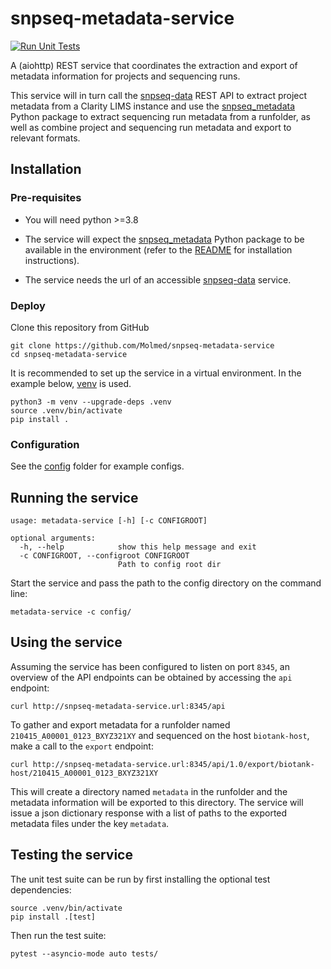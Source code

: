 # snpseq-metadata-service

[![Run Unit Tests](../../actions/workflows/tests.yml/badge.svg?branch=develop&event=push)](../../actions/workflows/tests.yml)

A (aiohttp) REST service that coordinates the extraction and export of metadata information for projects and sequencing
runs.

This service will in turn call the [snpseq-data](https://gitlab.snpseq.medsci.uu.se/shared/snpseq-data) REST API to
extract project metadata from a Clarity LIMS instance and use the
[snpseq_metadata](https://github.com/Molmed/snpseq_metadata) Python package to extract sequencing run metadata from a
runfolder, as well as combine project and sequencing run metadata and export to relevant formats.

## Installation

### Pre-requisites

- You will need python >=3.8

- The service will expect the [snpseq_metadata](https://github.com/Molmed/snpseq_metadata) Python package to be
available in the environment (refer to the
[README](https://github.com/Molmed/snpseq_metadata/blob/main/README.md#installation) for installation instructions).

- The service needs the url of an accessible [snpseq-data](https://gitlab.snpseq.medsci.uu.se/shared/snpseq-data)
service.

### Deploy

Clone this repository from GitHub
```
git clone https://github.com/Molmed/snpseq-metadata-service
cd snpseq-metadata-service
```
It is recommended to set up the service in a virtual environment. In the example below,
[venv](https://docs.python.org/3/library/venv.html) is used.
```
python3 -m venv --upgrade-deps .venv
source .venv/bin/activate
pip install .
```

### Configuration

See the [config](config/) folder for example configs.

## Running the service
```
usage: metadata-service [-h] [-c CONFIGROOT]

optional arguments:
  -h, --help            show this help message and exit
  -c CONFIGROOT, --configroot CONFIGROOT
                        Path to config root dir

```
Start the service and pass the path to the config directory on the command line:
```
metadata-service -c config/
```

## Using the service

Assuming the service has been configured to listen on port `8345`, an overview of the API endpoints can be obtained by
accessing the `api` endpoint:
```
curl http://snpseq-metadata-service.url:8345/api
```

To gather and export metadata for a runfolder named `210415_A00001_0123_BXYZ321XY` and sequenced on the host
`biotank-host`, make a call to the `export` endpoint:
```
curl http://snpseq-metadata-service.url:8345/api/1.0/export/biotank-host/210415_A00001_0123_BXYZ321XY
```
This will create a directory named `metadata` in the runfolder and the metadata information will be exported to this
directory. The service will issue a json dictionary response with a list of paths to the exported metadata files under the key
`metadata`.

## Testing the service

The unit test suite can be run by first installing the optional test dependencies:
```
source .venv/bin/activate
pip install .[test]
```
Then run the test suite:
```
pytest --asyncio-mode auto tests/
```
